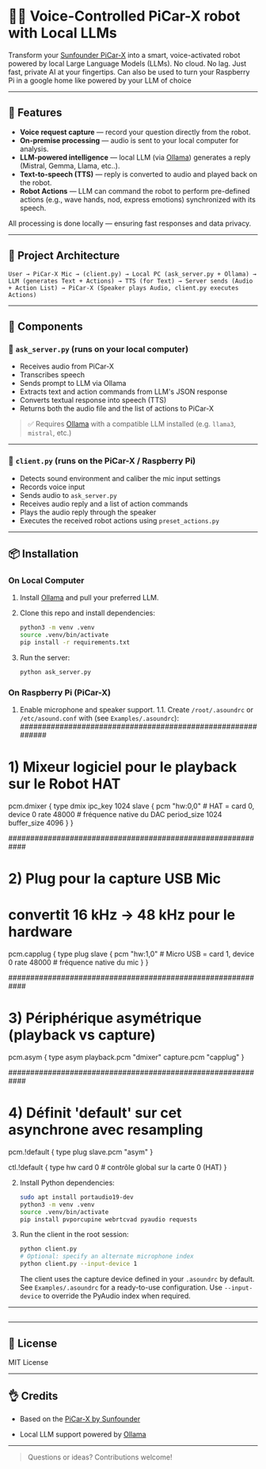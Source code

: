 # 🧠🤖 Voice-Controlled PiCar-X robot with Local LLMs

Transform your [Sunfounder PiCar-X](https://www.sunfounder.com/products/picar-x?ref=luckyday&gad_source=1&gad_campaignid=22592763779&gbraid=0AAAAA_u_cfN7qILs3TPP89J_CodjDeyXX&gclid=Cj0KCQjwotDBBhCQARIsAG5pinOjfLEk2BrIwIBAsutfu-dz9eeVdjQR9jZwXNEfIrKJVoDinXrwccsaArTKEALw_wcB) into a smart, voice-activated robot powered by local Large Language Models (LLMs).
No cloud. No lag. Just fast, private AI at your fingertips.
Can also be used to turn your Raspberry Pi in a google home like powered by your LLM of choice

---

## 🚀 Features

* **Voice request capture** — record your question directly from the robot.
* **On-premise processing** — audio is sent to your local computer for analysis.
* **LLM-powered intelligence** — local LLM (via [Ollama](https://ollama.com/)) generates a reply (Mistral, Gemma, Llama, etc..).
* **Text-to-speech (TTS)** — reply is converted to audio and played back on the robot.
* **Robot Actions** — LLM can command the robot to perform pre-defined actions (e.g., wave hands, nod, express emotions) synchronized with its speech.

All processing is done locally — ensuring fast responses and data privacy.

---

## 📂 Project Architecture

```plaintext
User → PiCar-X Mic → (client.py) → Local PC (ask_server.py + Ollama) → LLM (generates Text + Actions) → TTS (for Text) → Server sends (Audio + Action List) → PiCar-X (Speaker plays Audio, client.py executes Actions)
```

---

## 📂 Components

### 👤 `ask_server.py` (runs on your local computer)

* Receives audio from PiCar-X
* Transcribes speech
* Sends prompt to LLM via Ollama
* Extracts text and action commands from LLM's JSON response
* Converts textual response into speech (TTS)
* Returns both the audio file and the list of actions to PiCar-X

> ✅ Requires [Ollama](https://ollama.com) with a compatible LLM installed (e.g. `llama3`, `mistral`, etc.)

---

### 🤖 `client.py` (runs on the PiCar-X / Raspberry Pi)

* Detects sound environment and caliber the mic input settings
* Records voice input
* Sends audio to `ask_server.py`
* Receives audio reply and a list of action commands
* Plays the audio reply through the speaker
* Executes the received robot actions using `preset_actions.py`

---

## 📦 Installation

### On Local Computer

1. Install [Ollama](https://ollama.com) and pull your preferred LLM.
2. Clone this repo and install dependencies:

   ```bash
   python3 -m venv .venv
   source .venv/bin/activate
   pip install -r requirements.txt
   ```
3. Run the server:

   ```bash
   python ask_server.py
   ```

### On Raspberry Pi (PiCar-X)

1. Enable microphone and speaker support.
1.1.
Create `/root/.asoundrc` or `/etc/asound.conf` with (see `Examples/.asoundrc`):
############################################################
# 1) Mixeur logiciel pour le playback sur le Robot HAT
pcm.dmixer {
    type     dmix
    ipc_key  1024
    slave {
        pcm         "hw:0,0"    # HAT = card 0, device 0
        rate        48000       # fréquence native du DAC
        period_size 1024
        buffer_size 4096
    }
}

############################################################
# 2) Plug pour la capture USB Mic
#    convertit 16 kHz → 48 kHz pour le hardware
pcm.capplug {
    type plug
    slave {
        pcm    "hw:1,0"    # Micro USB = card 1, device 0
        rate   48000       # fréquence native du mic
    }
}

############################################################
# 3) Périphérique asymétrique (playback vs capture)
pcm.asym {
    type          asym
    playback.pcm  "dmixer"
    capture.pcm   "capplug"
}

############################################################
# 4) Définit 'default' sur cet asynchrone avec resampling
pcm.!default {
    type     plug
    slave.pcm "asym"
}

ctl.!default {
    type hw
    card 0            # contrôle global sur la carte 0 (HAT)
}

2. Install Python dependencies:

   ```bash
   sudo apt install portaudio19-dev
   python3 -m venv .venv
   source .venv/bin/activate
   pip install pvporcupine webrtcvad pyaudio requests
   ```
3. Run the client in the root session:

   ```bash
   python client.py
   # Optional: specify an alternate microphone index
   python client.py --input-device 1
   ```

   The client uses the capture device defined in your `.asoundrc` by default.
   See `Examples/.asoundrc` for a ready-to-use configuration. Use
   `--input-device` to override the PyAudio index when required.

---

##

---

## 📃 License

MIT License

---

## 👌 Credits

* Based on the [PiCar-X by Sunfounder](https://www.sunfounder.com/products/picar-x)

* Local LLM support powered by [Ollama](https://ollama.com)

---

> Questions or ideas? Contributions welcome!
